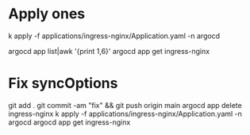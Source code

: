 # Apply ones
k apply -f applications/ingress-nginx/Application.yaml -n argocd

argocd app list|awk '{print $1,$6}'
argocd app get ingress-nginx

# Fix syncOptions
git add .
git commit -am "fix" && git push origin main
argocd app delete ingress-nginx
k apply -f applications/ingress-nginx/Application.yaml -n argocd
argocd app get ingress-nginx